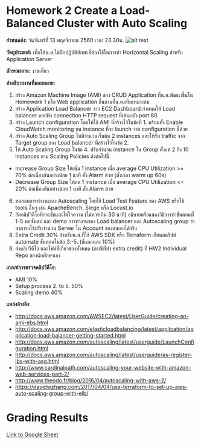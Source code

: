 # Homework 2 Create a Load-Balanced Cluster with Auto Scaling
**กำหนดส่ง:** วันจันทร์ที่ 13 พฤศจิกายน 2560 เวลา 23.30น.
![alt text](https://image.slidesharecdn.com/005elasticityandmanagementtoolssjcole-161115000022/95/awsome-day-2016-module-5-aws-elasticity-and-management-tools-2-638.jpg?cb=1479168263)

**วัตถุประสงค์:** เพื่อให้น.ศ.ได้ฝึกปฏิบัติทักษะที่ต้องใช้ในการทำ Horizontal Scaling สำหรับ Application Server 

**ลักษณะงาน:** งานเดี่ยว

**คำอธิบายงานที่มอบหมาย:**
1. สร้าง Amazon Machine Image (AMI) ของ CRUD Application ที่น.ศ.พัฒนาขึ้นใน Homework 1 หรือ Web application อื่นตามที่น.ศ.เห็นเหมาะสม
2. สร้าง Application Load Balancer จาก EC2 Dashboard กำหนดให้ Load balancer คอยฟัง connection HTTP request ที่เข้ามายัง port 80 
3. สร้าง Launch configuration โดยให้ใช้ AMI ที่สร้างไว้ในข้อที่ 1. พร้อมทั้ง Enable CloudWatch monitoring บน instance ที่จะ launch จาก configuration นี้ด้วย
4. สร้าง Auto Scaling Group ให้มีจำนวนเริ่มต้น 2 instances และให้รับ traffic จาก Target group ของ Load balancer ที่สร้างไว้ในข้อ 2.
5. ให้ Auto Scaling Group ในข้อ 4. ปรับจำนวน instance ใน Group ตั้งแต่ 2 ถึง 10 instances ตาม Scaling Policies ดังต่อไปนี้
* Increase Group Size ให้เพิ่ม 1 instance เมื่อ average CPU Utilization >= 70% ต่อเนื่องกันอย่างน้อย 1 นาที ตั้ง Alarm ด้วย (ตั้งเวลา warm up 60s)
* Decrease Group Size ให้ลด 1 instance เมื่อ average CPU Utilization <= 20% ต่อเนื่องกันอย่างน้อย 1 นาที ตั้ง Alarm ด้วย 
6. ทดสอบการทำงานของ Autoscaling โดยใช้ Load Test Feature ของ AWS หรือใช้ tools อื่นๆ เช่น ApacheBench, Siege หรือ Locust.io
7. อัดคลิปวีดีโอที่กระชับและได้ใจความ (ไม่ควรเกิน 30 นาที) อธิบายหรือแสดงวิธีการทำขั้นตอนที่ 1-5 พอสังเขป และ demo การทำงานของ Load balancer และ Autoscaling group ว่าสามารถใช้ปรับจำนวน Server ใน Account ของตนเองได้จริง
8. Extra Credit 30% สำหรับน.ศ.ที่ใช้ AWS SDK หรือ Terraform เขียนสคริปต์ automate ขั้นตอนในข้อ 3.-5. (ขั้นตอนละ 10%)
5. ส่งคลิปวีดีโอ และไฟล์ที่เกี่ยวข้องทั้งหมด (กรณีที่ทำ extra credit) ที่ HW2 Individual Repo ของนักศึกษาเอง

**เกณฑ์การตรวจคลิปวีดีโอ:**
* AMI 10%
* Setup process 2. to 5. 50%
* Scaling demo 40% 

**แหล่งอ้างอิง:**
* http://docs.aws.amazon.com/AWSEC2/latest/UserGuide/creating-an-ami-ebs.html
* http://docs.aws.amazon.com/elasticloadbalancing/latest/application/application-load-balancer-getting-started.html
* http://docs.aws.amazon.com/autoscaling/latest/userguide/LaunchConfiguration.html
* http://docs.aws.amazon.com/autoscaling/latest/userguide/as-register-lbs-with-asg.html
* http://www.cardinalpath.com/autoscaling-your-website-with-amazon-web-services-part-2/
* http://www.theodo.fr/blog/2016/04/autoscaling-with-aws-2/
* https://davidwzhang.com/2017/04/04/use-terraform-to-set-up-aws-auto-scaling-group-with-elb/

Grading Results
================
[Link to Google Sheet](https://docs.google.com/spreadsheets/d/1lhyhyCz5FW9TPEAgOWkFeA4cwalQZ5zHYaGprvG20jg/edit?usp=sharing)
